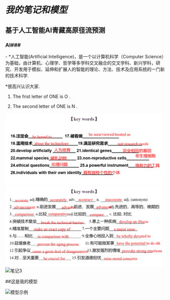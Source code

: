 # *我的笔记和模型*

## **基于人工智能AI青藏高原径流预测**

### AI###
</font>
- *人工智能(Artificial Intelligence)，是一个以计算机科学（Computer Science）为基础，由计算机、心理学、哲学等多学科交叉融合的交叉学科、新兴学科，研究、开发用于模拟、延伸和扩展人的智能的理论、方法、技术及应用系统的一门新的技术科学.

*很高兴认识大家.


1. The frist letter of ONE is O .


2. The second letter of ONE is N .


![笔记1](images/123.png)
![笔记2](images/001.png)
![笔记3](images/note3.jpg)

##这是我的模型

![模型示例](videos/1234.jpg)
